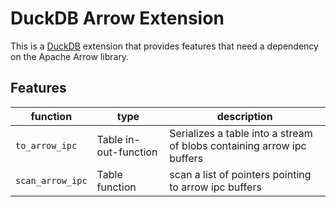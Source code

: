 # DuckDB Arrow Extension
This is a [DuckDB](https://www.duckdb.org) extension that provides features that need a dependency on the Apache Arrow library.


## Features
| function | type | description
| --- | --- | --- |
| `to_arrow_ipc` | Table in-out-function | Serializes a table into a stream of blobs containing arrow ipc buffers  
| `scan_arrow_ipc` | Table function | scan a list of pointers pointing to arrow ipc buffers



